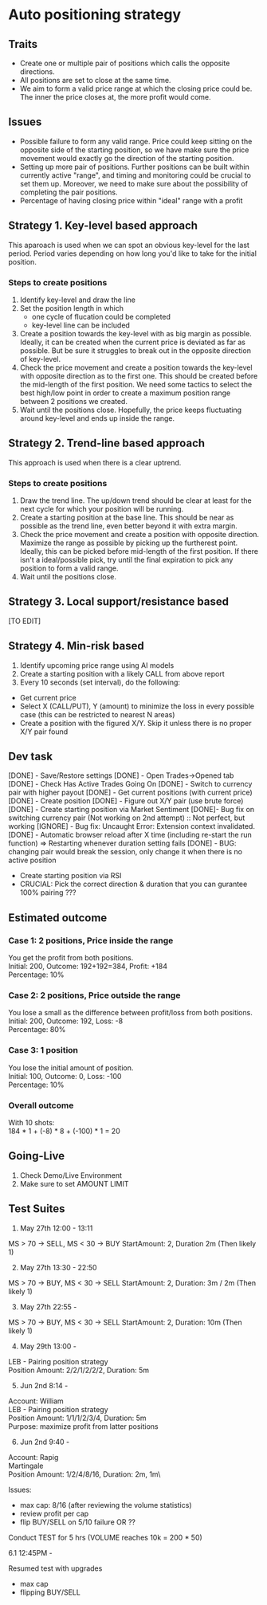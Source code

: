 # Auto positioning strategy

## Traits
- Create one or multiple pair of positions which calls the opposite directions.
- All positions are set to close at the same time.
- We aim to form a valid price range at which the closing price could be. The inner the price closes at, the more profit would come.

## Issues
- Possible failure to form any valid range. Price could keep sitting on the opposite side of the starting position, so we have make sure the price movement would exactly go the direction of the starting position.
- Setting up more pair of positions. Further positions can be built within currently active "range", and timing and monitoring could be crucial to set them up. Moreover, we need to make sure about the possibility of completing the pair positions.
- Percentage of having closing price within "ideal" range with a profit

## Strategy 1. Key-level based approach
This aparoach is used when we can spot an obvious key-level for the last period. Period varies depending on how long you'd like to take for the initial position.

### Steps to create positions

1. Identify key-level and draw the line
2. Set the position length in which
   - one cycle of flucation could be completed
   - key-level line can be included
3. Create a position towards the key-level with as big margin as possible. Ideally, it can be created when the current price is deviated as far as possible. But be sure it struggles to break out in the opposite direction of key-level.
4. Check the price movement and create a position towards the key-level with opposite direction as to the first one. This should be created before the mid-length of the first position. We need some tactics to select the best high/low point in order to create a maximum position range between 2 positions we created.
5. Wait until the positions close. Hopefully, the price keeps fluctuating around key-level and ends up inside the range.


## Strategy 2. Trend-line based approach
This approach is used when there is a clear uptrend.

### Steps to create positions

1. Draw the trend line. The up/down trend should be clear at least for the next cycle for which your position will be running.
2. Create a starting position at the base line. This should be near as possible as the trend line, even better beyond it with extra margin.
3. Check the price movement and create a position with opposite direction. Maximize the range as possible by picking up the furtherest point. Ideally, this can be picked before mid-length of the first position. If there isn't a ideal/possible pick, try until the final expiration to pick any position to form a valid range.
4. Wait until the positions close.

## Strategy 3. Local support/resistance based
[TO EDIT]

## Strategy 4. Min-risk based

1. Identify upcoming price range using AI models
2. Create a starting position with a likely CALL from above report
3. Every 10 seconds (set interval), do the following:
 - Get current price
 - Select X (CALL/PUT), Y (amount) to minimize the loss in every possible case (this can be restricted to nearest N areas)
 - Create a position with the figured X/Y. Skip it unless there is no proper X/Y pair found

## Dev task
[DONE] - Save/Restore settings
[DONE] - Open Trades->Opened tab
[DONE] - Check Has Active Trades Going On
[DONE] - Switch to currency pair with higher payout
[DONE] - Get current positions (with current price)
[DONE] - Create position
[DONE] - Figure out X/Y pair (use brute force)
[DONE] - Create starting position via Market Sentiment
[DONE]- Bug fix on switching currency pair (Not working on 2nd attempt) :: Not perfect, but working
[IGNORE] - Bug fix: Uncaught Error: Extension context invalidated.
[DONE] - Automatic browser reload after X time (including re-start the run function)
      => Restarting whenever duration setting fails
[DONE] - BUG: changing pair would break the session, only change it when there is no active position
- Create starting position via RSI
- CRUCIAL: Pick the correct direction & duration that you can gurantee 100% pairing ???

## Estimated outcome

### Case 1: 2 positions, Price inside the range

You get the profit from both positions.\
Initial: 200, Outcome: 192+192=384, Profit: +184\
Percentage: 10%

### Case 2: 2 positions, Price outside the range

You lose a small as the difference between profit/loss from both positions.\
Initial: 200, Outcome: 192, Loss: -8\
Percentage: 80%

### Case 3: 1 position
You lose the initial amount of position.\
Initial: 100, Outcome: 0, Loss: -100\
Percentage: 10%

### Overall outcome
With 10 shots:\
184 * 1 + (-8) * 8 + (-100) * 1 = 20


## Going-Live

1. Check Demo/Live Environment
2. Make sure to set AMOUNT LIMIT


## Test Suites

1. May 27th 12:00 - 13:11

MS > 70 -> SELL, MS < 30 -> BUY
StartAmount: 2, Duration 2m (Then likely 1)

2. May 27th 13:30 - 22:50
   
MS > 70 -> BUY, MS < 30 -> SELL
StartAmount: 2, Duration: 3m / 2m (Then likely 1)

3. May 27th 22:55 - 
   
MS > 70 -> BUY, MS < 30 -> SELL
StartAmount: 2, Duration: 10m (Then likely 1)

4. May 29th 13:00 -  

LEB - Pairing position strategy\
Position Amount: 2/2/1/2/2/2, Duration: 5m

5. Jun 2nd 8:14 - 
   
Account: William\
LEB - Pairing position strategy\
Position Amount: 1/1/1/2/3/4, Duration: 5m\
Purpose: maximize profit from latter positions

6. Jun 2nd 9:40 - 
   
Account: Rapig\
Martingale\
Position Amount: 1/2/4/8/16, Duration: 2m, 1m\

Issues:
- max cap: 8/16 (after reviewing the volume statistics)
- review profit per cap
- flip BUY/SELL on 5/10 failure OR ??

Conduct TEST for 5 hrs (VOLUME reaches 10k = 200 * 50)


6.1 12:45PM - 

Resumed test with upgrades
- max cap
- flipping BUY/SELL